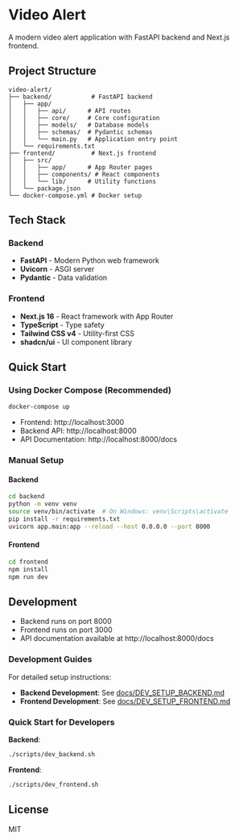 # Video Alert

A modern video alert application with FastAPI backend and Next.js frontend.

## Project Structure

```
video-alert/
├── backend/           # FastAPI backend
│   ├── app/
│   │   ├── api/      # API routes
│   │   ├── core/     # Core configuration
│   │   ├── models/   # Database models
│   │   ├── schemas/  # Pydantic schemas
│   │   └── main.py   # Application entry point
│   └── requirements.txt
├── frontend/          # Next.js frontend
│   ├── src/
│   │   ├── app/      # App Router pages
│   │   ├── components/ # React components
│   │   └── lib/      # Utility functions
│   └── package.json
└── docker-compose.yml # Docker setup
```

## Tech Stack

### Backend
- **FastAPI** - Modern Python web framework
- **Uvicorn** - ASGI server
- **Pydantic** - Data validation

### Frontend
- **Next.js 16** - React framework with App Router
- **TypeScript** - Type safety
- **Tailwind CSS v4** - Utility-first CSS
- **shadcn/ui** - UI component library

## Quick Start

### Using Docker Compose (Recommended)

```bash
docker-compose up
```

- Frontend: http://localhost:3000
- Backend API: http://localhost:8000
- API Documentation: http://localhost:8000/docs

### Manual Setup

#### Backend

```bash
cd backend
python -m venv venv
source venv/bin/activate  # On Windows: venv\Scripts\activate
pip install -r requirements.txt
uvicorn app.main:app --reload --host 0.0.0.0 --port 8000
```

#### Frontend

```bash
cd frontend
npm install
npm run dev
```

## Development

- Backend runs on port 8000
- Frontend runs on port 3000
- API documentation available at http://localhost:8000/docs

### Development Guides

For detailed setup instructions:
- **Backend Development**: See [docs/DEV_SETUP_BACKEND.md](docs/DEV_SETUP_BACKEND.md)
- **Frontend Development**: See [docs/DEV_SETUP_FRONTEND.md](docs/DEV_SETUP_FRONTEND.md)

### Quick Start for Developers

**Backend**:
```bash
./scripts/dev_backend.sh
```

**Frontend**:
```bash
./scripts/dev_frontend.sh
```

## License

MIT